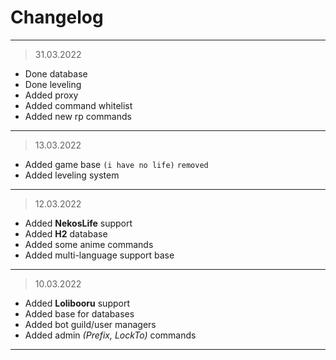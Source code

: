 # Changelog

---
> 31.03.2022

- Done database
- Done leveling
- Added proxy
- Added command whitelist
- Added new rp commands

---
> 13.03.2022

- Added game base `(i have no life)` `removed`
- Added leveling system

---

> 12.03.2022

- Added **NekosLife** support
- Added **H2** database
- Added some anime commands
- Added multi-language support base

---

> 10.03.2022

- Added **Lolibooru** support
- Added base for databases
- Added bot guild/user managers
- Added admin *(Prefix, LockTo)* commands

---